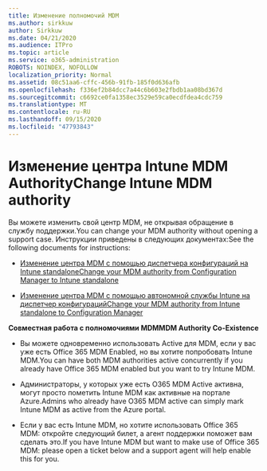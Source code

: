 ```yaml
---
title: Изменение полномочий MDM
ms.author: sirkkuw
author: Sirkkuw
ms.date: 04/21/2020
ms.audience: ITPro
ms.topic: article
ms.service: o365-administration
ROBOTS: NOINDEX, NOFOLLOW
localization_priority: Normal
ms.assetid: 08c51aa6-cffc-456b-91fb-185f0d636afb
ms.openlocfilehash: f336ef2b84dcc7a44c6b603e2fbdb1aa08bd367d
ms.sourcegitcommit: c6692ce0fa1358ec3529e59ca0ecdfdea4cdc759
ms.translationtype: MT
ms.contentlocale: ru-RU
ms.lasthandoff: 09/15/2020
ms.locfileid: "47793843"
---
```

# <a name="change-intune-mdm-authority"></a><span data-ttu-id="5c1e7-102">Изменение центра Intune MDM Authority</span><span class="sxs-lookup"><span data-stu-id="5c1e7-102">Change Intune MDM authority</span></span>

<span data-ttu-id="5c1e7-103">Вы можете изменить свой центр MDM, не открывая обращение в службу поддержки.</span><span class="sxs-lookup"><span data-stu-id="5c1e7-103">You can change your MDM authority without opening a support case.</span></span> <span data-ttu-id="5c1e7-104">Инструкции приведены в следующих документах:</span><span class="sxs-lookup"><span data-stu-id="5c1e7-104">See the following documents for instructions:</span></span>
  
- [<span data-ttu-id="5c1e7-105">Изменение центра MDM с помощью диспетчера конфигураций на Intune standalone</span><span class="sxs-lookup"><span data-stu-id="5c1e7-105">Change your MDM authority from Configuration Manager to Intune standalone</span></span>](https://docs.microsoft.com/configmgr/mdm/deploy-use/migrate-change-mdm-authority)
    
- [<span data-ttu-id="5c1e7-106">Изменение центра MDM с помощью автономной службы Intune на диспетчер конфигураций</span><span class="sxs-lookup"><span data-stu-id="5c1e7-106">Change your MDM authority from Intune standalone to Configuration Manager</span></span>](https://docs.microsoft.com/configmgr/mdm/deploy-use/change-mdm-authority)
    
 <span data-ttu-id="5c1e7-107">**Совместная работа с полномочиями MDM**</span><span class="sxs-lookup"><span data-stu-id="5c1e7-107">**MDM Authority Co-Existence**</span></span>
  
- <span data-ttu-id="5c1e7-108">Вы можете одновременно использовать Active для MDM, если у вас уже есть Office 365 MDM Enabled, но вы хотите попробовать Intune MDM.</span><span class="sxs-lookup"><span data-stu-id="5c1e7-108">You can have both MDM authorities active concurrently if you already have Office 365 MDM enabled but you want to try Intune MDM.</span></span>
    
- <span data-ttu-id="5c1e7-109">Администраторы, у которых уже есть O365 MDM Active активна, могут просто пометить Intune MDM как активные на портале Azure.</span><span class="sxs-lookup"><span data-stu-id="5c1e7-109">Admins who already have O365 MDM active can simply mark Intune MDM as active from the Azure portal.</span></span>
    
- <span data-ttu-id="5c1e7-110">Если у вас есть Intune MDM, но хотите использовать Office 365 MDM: откройте следующий билет, а агент поддержки поможет вам сделать это.</span><span class="sxs-lookup"><span data-stu-id="5c1e7-110">If you have Intune MDM but want to make use of Office 365 MDM: please open a ticket below and a support agent will help enable this for you.</span></span>
    

